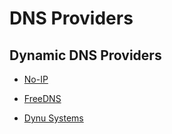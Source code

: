 # DNS Providers

## Dynamic DNS Providers

- [No-IP](https://www.noip.com)

- [FreeDNS](https://freedns.afraid.org)

- [Dynu Systems](https://www.dynu.com)